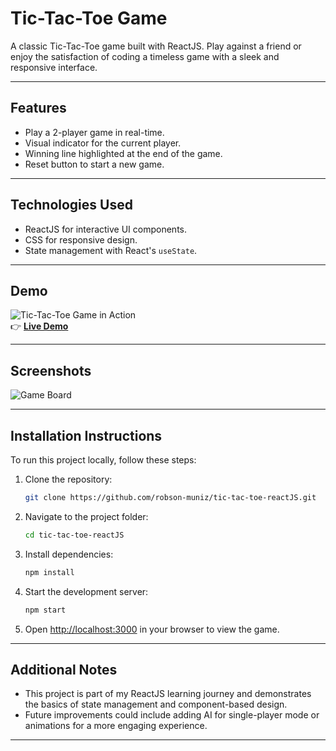 
# Tic-Tac-Toe Game

A classic Tic-Tac-Toe game built with ReactJS. Play against a friend or enjoy the satisfaction of coding a timeless game with a sleek and responsive interface.

---

## Features
- Play a 2-player game in real-time.
- Visual indicator for the current player.
- Winning line highlighted at the end of the game.
- Reset button to start a new game.

---

## Technologies Used
- ReactJS for interactive UI components.
- CSS for responsive design.
- State management with React's `useState`.

---

## Demo
![Tic-Tac-Toe Game in Action](https://your-gif-url-here.gif)  
👉 [**Live Demo**](https://your-live-demo-link.com)

---

## Screenshots
![Game Board](https://your-screenshot-url.com/screenshot1.png)

---

## Installation Instructions
To run this project locally, follow these steps:

1. Clone the repository:
   ```bash
   git clone https://github.com/robson-muniz/tic-tac-toe-reactJS.git
   ```

2. Navigate to the project folder:
   ```bash
   cd tic-tac-toe-reactJS
   ```

3. Install dependencies:
   ```bash
   npm install
   ```

4. Start the development server:
   ```bash
   npm start
   ```

5. Open [http://localhost:3000](http://localhost:3000) in your browser to view the game.

---

## Additional Notes
- This project is part of my ReactJS learning journey and demonstrates the basics of state management and component-based design.
- Future improvements could include adding AI for single-player mode or animations for a more engaging experience.

---

